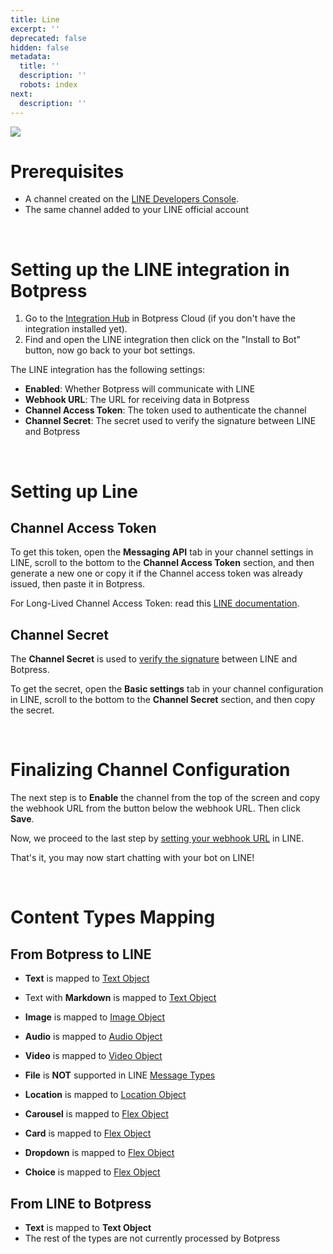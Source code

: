 ```yaml
---
title: Line
excerpt: ''
deprecated: false
hidden: false
metadata:
  title: ''
  description: ''
  robots: index
next:
  description: ''
---
```

![](https://files.readme.io/b9e5817-image.png)

# Prerequisites

* A channel created on the [LINE Developers Console](https://developers.line.biz/).
* The same channel added to your LINE official account

<br />

# Setting up the LINE integration in Botpress

1. Go to the [Integration Hub](https://app.botpress.cloud/hub) in Botpress Cloud (if you don't have the integration installed yet).
2. Find and open the LINE integration then click on the "Install to Bot" button, now go back to your bot settings.

The LINE integration has the following settings:

* **Enabled**: Whether Botpress will communicate with LINE
* **Webhook URL**: The URL for receiving data in Botpress
* **Channel Access Token**: The token used to authenticate the channel
* **Channel Secret**: The secret used to verify the signature between LINE and Botpress

<br />

# Setting up Line

## Channel Access Token

To get this token, open the **Messaging API** tab in your channel settings in LINE, scroll to the bottom to the **Channel Access Token** section, and then generate a new one or copy it if the Channel access token was already issued, then paste it in Botpress.

For Long-Lived Channel Access Token: read this [LINE documentation](https://developers.line.biz/en/docs/messaging-api/channel-access-tokens/#long-lived-channel-access-tokens).

## Channel Secret

The **Channel Secret** is used to [verify the signature](https://developers.line.biz/en/docs/messaging-api/receiving-messages/#verifying-signatures) between LINE and Botpress.

To get the secret, open the **Basic settings** tab in your channel configuration in LINE, scroll to the bottom to the **Channel Secret** section, and then copy the secret.

<br />

# Finalizing Channel Configuration

The next step is to **Enable** the channel from the top of the screen and copy the webhook URL from the button below the webhook URL. Then click **Save**.

Now, we proceed to the last step by [setting your webhook URL](https://developers.line.biz/en/docs/messaging-api/building-bot/#setting-webhook-url) in LINE.

That's it, you may now start chatting with your bot on LINE!

<br />

# Content Types Mapping

## From Botpress to LINE

* **Text** is mapped to [Text Object](https://developers.line.biz/en/docs/messaging-api/message-types/#text-messages)

* Text with **Markdown** is mapped to [Text Object](https://developers.line.biz/en/docs/messaging-api/message-types/#text-messages)

* **Image** is mapped to [Image Object](https://developers.line.biz/en/docs/messaging-api/message-types/#image-messages)

* **Audio** is mapped to [Audio Object](https://developers.line.biz/en/docs/messaging-api/message-types/#audio-messages)

* **Video** is mapped to [Video Object](https://developers.line.biz/en/docs/messaging-api/message-types/#video-messages)

* **File** is **NOT** supported in LINE [Message Types](https://developers.line.biz/en/docs/messaging-api/message-types/)

* **Location** is mapped to [Location Object](https://developers.line.biz/en/docs/messaging-api/message-types/#location-messages)

* **Carousel** is mapped to [Flex Object](https://developers.line.biz/en/docs/messaging-api/message-types/#flex-messages)

* **Card** is mapped to [Flex Object](https://developers.line.biz/en/docs/messaging-api/message-types/#flex-messages)

* **Dropdown** is mapped to [Flex Object](https://developers.line.biz/en/docs/messaging-api/message-types/#flex-messages)

* **Choice** is mapped to [Flex Object](https://developers.line.biz/en/docs/messaging-api/message-types/#flex-messages)

## From LINE to Botpress

* **Text** is mapped to **Text Object**
* The rest of the types are not currently processed by Botpress
